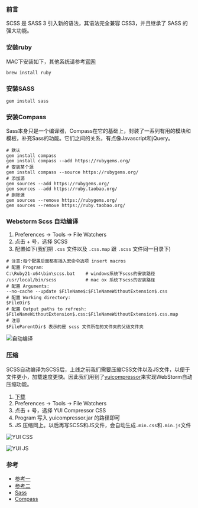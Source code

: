 ### 前言

SCSS 是 SASS 3 引入新的语法，其语法完全兼容 CSS3，并且继承了 SASS 的强大功能。

### 安装ruby

MAC下安装如下，其他系统请参考[官网](https://www.ruby-lang.org/zh_cn/documentation/installation/)

```
brew install ruby
```

### 安装SASS

```
gem install sass
```

### 安装Compass

Sass本身只是一个编译器，Compass在它的基础上，封装了一系列有用的模块和模板，补充Sass的功能。它们之间的关系，有点像Javascript和jQuery。

```
# 默认
gem install compass
gem install compass --add https://rubygems.org/
# 安装某个源
gem install compass --source https://rubygems.org/
# 添加源
gem sources --add https://rubygems.org/
gem sources --add https://ruby.taobao.org/
# 删除源
gem sources --remove https://rubygems.org/
gem sources --remove https://ruby.taobao.org/
```

### Webstorm Scss 自动编译

1. Preferences -> Tools -> File Watchers
2. 点击 + 号，选择 SCSS
3. 配置如下(我们把 `.css` 文件以及 `.css.map` 跟 `.scss` 文件同一目录下)
```
# 注意:每个配置后面都有插入宏命令选项 insert macros 
# 配置 Program:
C:\Ruby21-x64\bin\scss.bat    # windows系统下scss的安装路径
/usr/local/bin/scss           # mac ox 系统下scss的安装路径
# 配置 Arguments:
--no-cache --update $FileName$:$FileNameWithoutExtension$.css
# 配置 Working directory:
$FileDir$
# 配置 Output paths to refresh:
$FileNameWithoutExtension$.css:$FileNameWithoutExtension$.css.map
# 注意
$FileParentDir$ 表示的是 scss 文件所在的文件夹的父级文件夹
```

![自动编译](https://wangyuchao.oss-cn-beijing.aliyuncs.com/blog/program/webstorm-scss-to-css.png)

### 压缩
SCSS自动编译为SCSS后，上线之前我们需要压缩CSS文件以及JS文件，以便于文件更小，加载速度更快。因此我们用到了[yuicompressor](https://github.com/yui/yuicompressor/releases/)来实现WebStorm自动压缩功能。

1. [下载](https://github.com/yui/yuicompressor/releases/)
2. Preferences -> Tools -> File Watchers
3. 点击 + 号，选择 YUI Compressor CSS
4. Program 写入 yuicompressor.jar 的路径即可
5. JS 压缩同上。以后再写SCSS和JS文件，会自动生成`.min.css`和`.min.js`文件

![YUI CSS](https://wangyuchao.oss-cn-beijing.aliyuncs.com/blog/program/webstorm-yui-compressor-scss.png)

![YUI JS](https://wangyuchao.oss-cn-beijing.aliyuncs.com/blog/program/webstorm-yui-compressor-js.png)

### 参考

- [参考一](http://jinyanhuan.github.io/2015/04/03/sass-in-webstorm/)
- [参考二](http://www.cnblogs.com/wind128/p/4226318.html)
- [Sass](http://www.ruanyifeng.com/blog/2012/06/sass.html)
- [Compass](http://www.ruanyifeng.com/blog/2012/11/compass.html)